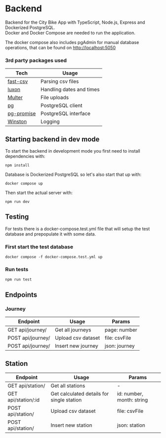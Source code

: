 # Backend

Backend for the City Bike App with TypeScript, Node.js, Express and Dockerized PostgreSQL. <br />
Docker and Docker Compose are needed to run the application.

The docker compose also includes pgAdmin for manual database operations, that can be found on <http://localhost:5050>

### 3rd party packages used

| Tech                                                   | Usage                    |
| ------------------------------------------------------ | ------------------------ |
| [fast-csv](https://www.npmjs.com/package/fast-csv)     | Parsing csv files        |
| [luxon](https://www.npmjs.com/package/luxon)           | Handling dates and times |
| [Multer](https://www.npmjs.com/package/multer)         | File uploads             |
| [pg](https://www.npmjs.com/package/pg)                 | PostgreSQL client        |
| [pg-promise](https://www.npmjs.com/package/pg-promise) | PostgreSQL interface     |
| [Winston](https://www.npmjs.com/package/winston)       | Logging                  |

## Starting backend in dev mode

To start the backend in development mode you first need to install dependencies with:

```
npm install
```

Database is Dockerized PostgreSQL so let's also start that up with:

```
docker compose up
```

Then start the actual server with:

```
npm run dev
```

## Testing

For tests there is a docker-compose.test.yml file that will setup the test database and prepopulate it with some data.

### First start the test database

```
docker compose -f docker-compose.test.yml up
```

### Run tests

```
npm run test
```

## Endpoints

### Journey

| Endpoint          | Usage              | Params        |
| ----------------- | ------------------ | ------------- |
| GET api/journey/  | Get all journeys   | page: number  |
| POST api/journey/ | Upload csv dataset | file: csvFile |
| POST api/journey/ | Insert new journey | json: journey |

## Station

| Endpoint            | Usage                                     | Params                    |
| ------------------- | ----------------------------------------- | ------------------------- |
| GET api/station/    | Get all stations                          | -                         |
| GET api/station/:id | Get calculated details for single station | id: number, month: string |
| POST api/station/   | Upload csv dataset                        | file: csvFile             |
| POST api/station/   | Insert new station                        | json: station             |
